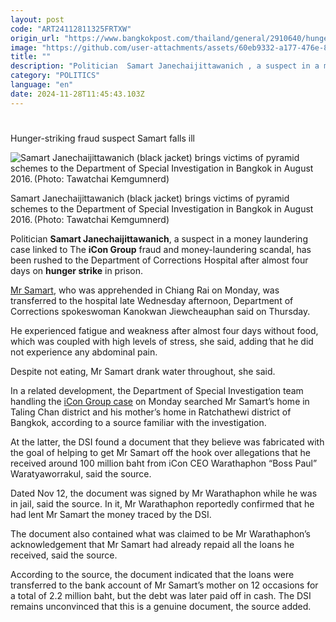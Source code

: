 ```yaml
---
layout: post
code: "ART24112811325FRTXW"
origin_url: "https://www.bangkokpost.com/thailand/general/2910640/hunger-striking-fraud-suspect-samart-falls-ill"
image: "https://github.com/user-attachments/assets/60eb9332-a177-476e-867a-7451475cbb49"
title: ""
description: "Politician  Samart Janechaijittawanich , a suspect in a money laundering case linked to The  iCon Group  fraud and money-laundering scandal, has been rushed to the Department of Corrections Hospital after almost four days on  hunger strike  in prison."
category: "POLITICS"
language: "en"
date: 2024-11-28T11:45:43.103Z
---
```


# 

Hunger-striking fraud suspect Samart falls ill

![Samart Janechaijittawanich (black jacket) brings victims of pyramid schemes to the Department of Special Investigation in Bangkok in August 2016. (Photo: Tawatchai Kemgumnerd)](https://github.com/user-attachments/assets/b1b39420-00ae-4035-b98d-1a9b9b0f9c0d)

Samart Janechaijittawanich (black jacket) brings victims of pyramid schemes to the Department of Special Investigation in Bangkok in August 2016. (Photo: Tawatchai Kemgumnerd)

Politician **Samart Janechaijittawanich**, a suspect in a money laundering case linked to The **iCon Group** fraud and money-laundering scandal, has been rushed to the Department of Corrections Hospital after almost four days on **hunger strike** in prison.

[Mr Samart](https://www.bangkokpost.com/thailand/politics/2909042/arrested-politician-samart-denies-money-laundering-with-icon-group), who was apprehended in Chiang Rai on Monday, was transferred to the hospital late Wednesday afternoon, Department of Corrections spokeswoman Kanokwan Jiewcheauphan said on Thursday.

He experienced fatigue and weakness after almost four days without food, which was coupled with high levels of stress, she said, adding that he did not experience any abdominal pain.

Despite not eating, Mr Samart drank water throughout, she said.

In a related development, the Department of Special Investigation team handling the [iCon Group case](https://www.bangkokpost.com/thailand/general/2900196/pyramid-scheme-charges-filed-against-18-the-icon-group-suspects) on Monday searched Mr Samart’s home in Taling Chan district and his mother’s home in Ratchathewi district of Bangkok, according to a source familiar with the investigation.

At the latter, the DSI found a document that they believe was fabricated with the goal of helping to get Mr Samart off the hook over allegations that he received around 100 million baht from iCon CEO Warathaphon “Boss Paul” Waratyaworrakul, said the source.

Dated Nov 12, the document was signed by Mr Warathaphon while he was in jail, said the source. In it, Mr Warathaphon reportedly confirmed that he had lent Mr Samart the money traced by the DSI.

The document also contained what was claimed to be Mr Warathaphon’s acknowledgement that Mr Samart had already repaid all the loans he received, said the source.

According to the source, the document indicated that the loans were transferred to the bank account of Mr Samart’s mother on 12 occasions for a total of 2.2 million baht, but the debt was later paid off in cash. The DSI remains unconvinced that this is a genuine document, the source added.